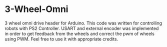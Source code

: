 # 3-Wheel-Omni
3 wheel omni drive header for Arduino.
This code was written for controlling robots with PS2 Controller.
USART and external encoder was implemented in order to get feedback from the wheels and correct the pwm of wheels using PWM.
Feel free to use it with appropriate credits.

